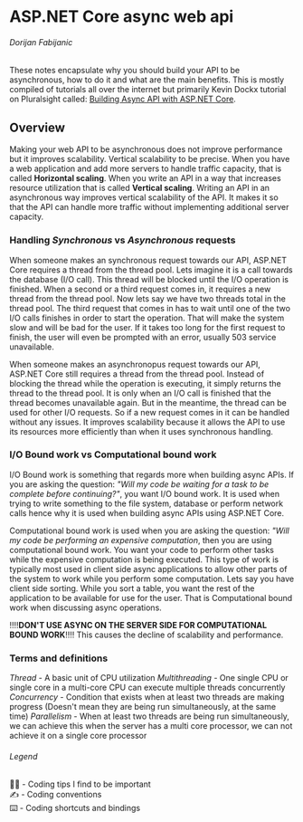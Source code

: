 # ASP.NET Core async web api
###### Dorijan Fabijanic
These notes encapsulate why you should build your API to be asynchronous, how to do it and what are the main benefits.
This is mostly compiled of tutorials all over the internet but primarily Kevin Dockx tutorial on Pluralsight called:
[Building Async API with ASP.NET Core](https://app.pluralsight.com/library/courses/building-async-api-aspdotnet-core/table-of-contents).

## Overview
Making your web API to be asynchronous does not improve performance but it improves scalability. Vertical scalability to be precise.
When you have a web application and add more servers to handle traffic capacity, that is called **Horizontal scaling**.
When you write an API in a way that increases resource utilization that is called **Vertical scaling**.
Writing an API in an asynchronous way improves vertical scalability of the API. It makes it so that the API
can handle more traffic without implementing additional server capacity. 

### Handling *Synchronous* vs *Asynchronous* requests
When someone makes an synchronous request towards our API, ASP.NET Core requires a thread from the thread pool.
Lets imagine it is a call towards the database (I/O call). This thread will be blocked until the I/O operation is finished.
When a second or a third request comes in, it requires a new thread from the thread pool. Now lets say we have two threads total
in the thread pool. The third request that comes in has to wait until one of the two I/O calls finishes in order to start the operation.
That will make the system slow and will be bad for the user. If it takes too long for the first request to finish, the user will even be prompted
with an error, usually 503 service unavailable.

When someone makes an asynchronopus request towards our API, ASP.NET Core still requires a thread from the thread pool. Instead of 
blocking the thread while the operation is executing, it simply returns the thread to the thread pool. It is only when an I/O call is finished
that the thread becomes unavailable again. But in the meantime, the thread can be used for other I/O requests. So if a new request comes in it can 
be handled without any issues. It improves scalability because it allows the API to use its resources more efficiently than when it uses synchronous handling.

### I/O Bound work vs Computational bound work
I/O Bound work is something that regards more when building async APIs. If you are asking the question:
*"Will my code be waiting for a task to be complete before continuing?"*, you want I/O bound work. It is used
when trying to write something to the file system, database or perform network calls hence why it is used
when building async APIs using ASP.NET Core.

Computational bound work is used when you are asking the question:
*"Will my code be performing an expensive computation*, then you are using computational bound work.
You want your code to perform other tasks while the expensive computation is being executed. This type of work
is typically most used in client side async applications to allow other parts of the system to work while you perform
some computation. Lets say you have client side sorting. While you sort a table, you want the rest of the application 
to be available for use for the user. That is Computational bound work when discussing async operations.

!!!!**DON'T USE ASYNC ON THE SERVER SIDE FOR COMPUTATIONAL BOUND WORK**!!!!
This causes the decline of scalability and performance.

### Terms and definitions
*Thread* - A basic unit of CPU utilization
*Multithreading* - One single CPU or single core in a multi-core CPU can execute multiple threads concurrently
*Concurrency* - Condition that exists when at least two threads are making progress (Doesn't mean they are being run simultaneously, at the same time)
*Parallelism* - When at least two threads are being run simultaneously, we can achieve this when the server has a multi core processor, we can not achieve it on a single core processor

###### Legend
:man_technologist: - Coding tips I find to be important  
:writing_hand: - Coding conventions  
:keyboard: - Coding shortcuts and bindings  
